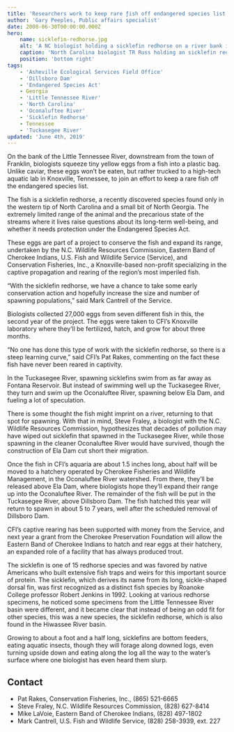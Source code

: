 ```yaml
---
title: 'Researchers work to keep rare ƒish off endangered species list'
author: 'Gary Peeples, Public affairs specialist'
date: 2008-06-30T00:00:00.000Z
hero:
    name: sicklefin-redhorse.jpg
    alt: 'A NC biologist holding a sicklefin redhorse on a river bank in front of a hydroelectric dam.'
    caption: 'North Carolina biologist TR Russ holding an sicklefin redhorse. <a href="https://flic.kr/p/paZsUy">Photo</a> by Mark Cantrell, USFWS.'
    position: 'bottom right'
tags:
    - 'Asheville Ecological Services Field Office'
    - 'Dillsboro Dam'
    - 'Endangered Species Act'
    - Georgia
    - 'Little Tennessee River'
    - 'North Carolina'
    - 'Oconaluftee River'
    - 'Sicklefin Redhorse'
    - Tennessee
    - 'Tuckasegee River'
updated: 'June 4th, 2019'
---
```


On the bank of the Little Tennessee River, downstream from the town of Franklin, biologists squeeze tiny yellow eggs from a fish into a plastic bag. Unlike caviar, these eggs won’t be eaten, but rather trucked to a high-tech aquatic lab in Knoxville, Tennessee, to join an effort to keep a rare fish off the endangered species list.

The fish is a sicklefin redhorse, a recently discovered species found only in the western tip of North Carolina and a small bit of North Georgia. The extremely limited range of the animal and the precarious state of the streams where it lives raise questions about its long-term well-being, and whether it needs protection under the Endangered Species Act.

These eggs are part of a project to conserve the fish and expand its range, undertaken by the N.C. Wildlife Resources Commission, Eastern Band of Cherokee Indians, U.S. Fish and Wildlife Service (Service), and Conservation Fisheries, Inc., a Knoxville-based non-profit specializing in the captive propagation and rearing of the region’s most imperiled fish.

“With the sicklefin redhorse, we have a chance to take some early conservation action and hopefully increase the size and number of spawning populations,” said Mark Cantrell of the Service.

Biologists collected 27,000 eggs from seven different fish in this, the second year of the project. The eggs were taken to CFI’s Knoxville laboratory where they’ll be fertilized, hatch, and grow for about three months.

“No one has done this type of work with the sicklefin redhorse, so there is a steep learning curve,” said CFI’s Pat Rakes, commenting on the fact these fish have never been reared in captivity.

In the Tuckasegee River, spawning sicklefins swim from as far away as Fontana Reservoir. But instead of swimming well up the Tuckasegee River, they turn and swim up the Oconaluftee River, spawning below Ela Dam, and fueling a lot of speculation.

There is some thought the fish might imprint on a river, returning to that spot for spawning. With that in mind, Steve Fraley, a biologist with the N.C. Wildlife Resources Commission, hypothesizes that decades of pollution may have wiped out sicklefin that spawned in the Tuckasegee River, while those spawning in the cleaner Oconaluftee River would have survived, though the construction of Ela Dam cut short their migration.

Once the fish in CFI’s aquaria are about 1.5 inches long, about half will be moved to a hatchery operated by Cherokee Fisheries and Wildlife Management, in the Oconaluftee River watershed. From there, they’ll be released above Ela Dam, where biologists hope they’ll expand their range up into the Oconaluftee River. The remainder of the fish will be put in the Tuckasegee River, above Dillsboro Dam. The fish hatched this year will return to spawn in about 5 to 7 years, well after the scheduled removal of Dillsboro Dam.

CFI’s captive rearing has been supported with money from the Service, and next year a grant from the Cherokee Preservation Foundation will allow the Eastern Band of Cherokee Indians to hatch and rear eggs at their hatchery, an expanded role of a facility that has always produced trout.

The sicklefin is one of 15 redhorse species and was favored by native Americans who built extensive fish traps and weirs for this important source of protein. The sicklefin, which derives its name from its long, sickle-shaped dorsal fin, was first recognized as a distinct fish species by Roanoke College professor Robert Jenkins in 1992. Looking at various redhorse specimens, he noticed some specimens from the Little Tennessee River basin were different, and it became clear that instead of being an odd fit for other species, this was a new species, the sicklefin redhorse, which is also found in the Hiwassee River basin.

Growing to about a foot and a half long, sicklefins are bottom feeders, eating aquatic insects, though they will forage along downed logs, even turning upside down and eating along the log all the way to the water’s surface where one biologist has even heard them slurp.

## Contact

- Pat Rakes, Conservation Fisheries, Inc., (865) 521-6665
- Steve Fraley, N.C. Wildlife Resources Commission, (828) 627-8414
- Mike LaVoie, Eastern Band of Cherokee Indians, (828) 497-1802
- Mark Cantrell, U.S. Fish and Wildlife Service, (828) 258-3939, ext. 227